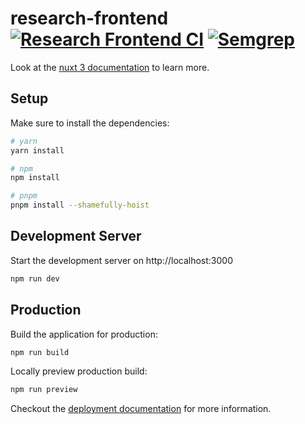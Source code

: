 # research-frontend [![Research Frontend CI](https://github.com/IFS4205-TraceIT/research-frontend/actions/workflows/ci.yml/badge.svg?branch=main)](https://github.com/IFS4205-TraceIT/research-frontend/actions/workflows/ci.yml) [![Semgrep](https://github.com/IFS4205-TraceIT/research-frontend/actions/workflows/semgrep.yml/badge.svg?branch=main)](https://github.com/IFS4205-TraceIT/research-frontend/actions/workflows/semgrep.yml)

Look at the [nuxt 3 documentation](https://v3.nuxtjs.org) to learn more.

## Setup

Make sure to install the dependencies:

```bash
# yarn
yarn install

# npm
npm install

# pnpm
pnpm install --shamefully-hoist
```

## Development Server

Start the development server on http://localhost:3000

```bash
npm run dev
```

## Production

Build the application for production:

```bash
npm run build
```

Locally preview production build:

```bash
npm run preview
```

Checkout the [deployment documentation](https://v3.nuxtjs.org/guide/deploy/presets) for more information.

